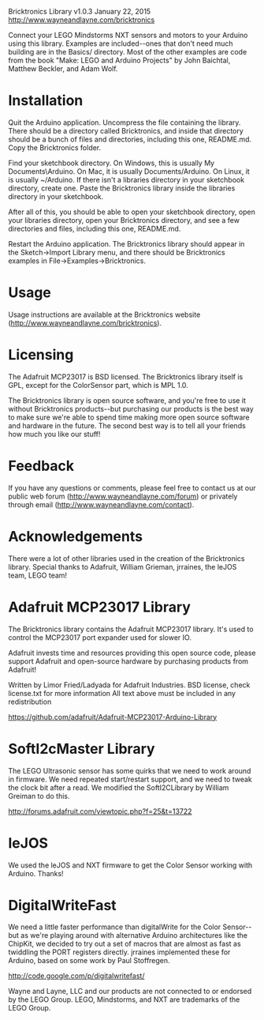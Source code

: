 Bricktronics Library v1.0.3
January 22, 2015
http://www.wayneandlayne.com/bricktronics

Connect your LEGO Mindstorms NXT sensors and motors to your Arduino using this library.  Examples are included--ones that don't need much building are in the Basics/ directory.  Most of the other examples are code from the book "Make: LEGO and Arduino Projects" by John Baichtal, Matthew Beckler, and Adam Wolf.

Installation
============
Quit the Arduino application.
Uncompress the file containing the library.  There should be a directory called Bricktronics, and inside that directory should be a bunch of files and directories, including this one, README.md.
Copy the Bricktronics folder.

Find your sketchbook directory.  On Windows, this is usually My Documents\Arduino.  On Mac, it is usually Documents/Arduino.  On 
Linux, it is usually ~/Arduino.
If there isn't a libraries directory in your sketchbook directory, create one.
Paste the Bricktronics library inside the libraries directory in your sketchbook.

After all of this, you should be able to open your sketchbook directory, open your libraries directory, open your Bricktronics directory, and see a few directories and files, including this one, README.md.

Restart the Arduino application. The Bricktronics library should appear in the Sketch->Import Library menu, and there should be Bricktronics examples in File->Examples->Bricktronics.

Usage
=====
Usage instructions are available at the Bricktronics website (http://www.wayneandlayne.com/bricktronics).

Licensing
=========
The Adafruit MCP23017 is BSD licensed.  The Bricktronics library itself is GPL, except for the ColorSensor part, which is MPL 1.0.

The Bricktronics library is open source software, and you're free to use it without Bricktronics products--but purchasing our products is the best way to make sure we're able to spend time making more open source software and hardware in the future.  The second best way is to tell all your friends how much you like our stuff!

Feedback
========
If you have any questions or comments, please feel free to contact us at our public web forum (http://www.wayneandlayne.com/forum) or privately through email (http://www.wayneandlayne.com/contact).

Acknowledgements
================
There were a lot of other libraries used in the creation of the Bricktronics library.  Special thanks to Adafruit, William Grieman, jrraines, the leJOS team, LEGO team!

Adafruit MCP23017 Library
=========================
The Bricktronics library contains the Adafruit MCP23017 library.  It's used to control the MCP23017 port expander used for slower IO.

Adafruit invests time and resources providing this open source code, 
please support Adafruit and open-source hardware by purchasing 
products from Adafruit!

Written by Limor Fried/Ladyada for Adafruit Industries.
BSD license, check license.txt for more information
All text above must be included in any redistribution

https://github.com/adafruit/Adafruit-MCP23017-Arduino-Library

SoftI2cMaster Library
=====================
The LEGO Ultrasonic sensor has some quirks that we need to work around in firmware.  We need repeated start/restart support, and we need to tweak the clock bit after a read.  We modified the SoftI2CLibrary by William Greiman to do this.

http://forums.adafruit.com/viewtopic.php?f=25&t=13722

leJOS
=====
We used the leJOS and NXT firmware to get the Color Sensor working with Arduino.  Thanks!

DigitalWriteFast
================
We need a little faster performance than digitalWrite for the Color Sensor--but as we're playing around with alternative Arduino architectures like the ChipKit, we decided to try out a set of macros that are almost as fast as twiddling the PORT registers directly.  jrraines implemented these for Arduino, based on some work by Paul Stoffregen.

http://code.google.com/p/digitalwritefast/

Wayne and Layne, LLC and our products are not connected to or endorsed by the LEGO Group. LEGO, Mindstorms, and NXT are trademarks of the LEGO Group.
